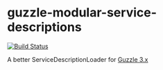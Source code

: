 guzzle-modular-service-descriptions
===================================

[![Build Status][build-badge]][build]

[build]: <https://travis-ci.org/bradfeehan/guzzle-modular-service-descriptions>
[build-badge]: <https://travis-ci.org/bradfeehan/guzzle-modular-service-descriptions.svg>



A better ServiceDescriptionLoader for [Guzzle 3.x]

[Guzzle 3.x]: <https://github.com/guzzle/guzzle3>
